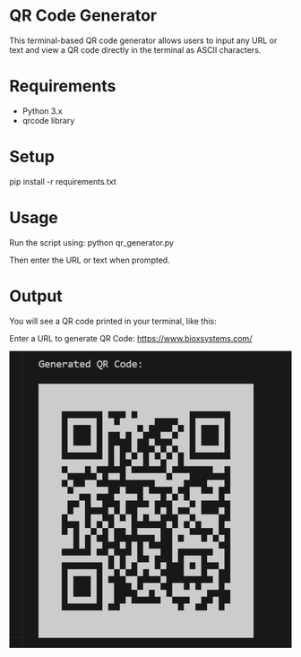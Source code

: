 # QR Code Generator
This terminal-based QR code generator allows users to input any URL or text
and view a QR code directly in the terminal as ASCII characters.

# Requirements
- Python 3.x
- qrcode library

# Setup
pip install -r requirements.txt

# Usage
Run the script using: python qr_generator.py

Then enter the URL or text when prompted.

# Output
You will see a QR code printed in your terminal, like this:

Enter a URL to generate QR Code: https://www.bioxsystems.com/

![Generated Image of the QR Code](images/qr_img.png)